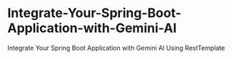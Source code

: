 # Integrate-Your-Spring-Boot-Application-with-Gemini-AI
Integrate Your Spring Boot Application with Gemini AI Using RestTemplate
